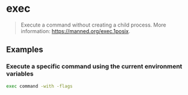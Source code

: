 # exec

> Execute a command without creating a child process. More information: <https://manned.org/exec.1posix>.

## Examples

### Execute a specific command using the current environment variables

```bash
exec command -with -flags
```
